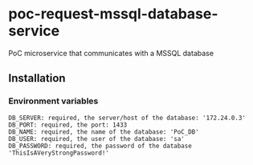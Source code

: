 # poc-request-mssql-database-service

PoC microservice that communicates with a MSSQL database

## Installation

### Environment variables

```
DB_SERVER: required, the server/host of the database: '172.24.0.3'
DB_PORT: required, the port: 1433
DB_NAME: required, the name of the database: 'PoC_DB'
DB_USER: required, the user of the database: 'sa'
DB_PASSWORD: required, the password of the database 'ThisIsAVeryStrongPassword!'
```

